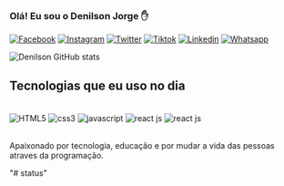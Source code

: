 ### Olá! Eu sou o Denilson Jorge ✋

[![Facebook](https://img.shields.io/badge/Facebook-1877F2?style=for-the-badge&logo=facebook&logoColor=white)](https://www.facebook.com/felinoavelinogorge.denilson)
[![Instagram](https://img.shields.io/badge/Instagram-E4405F?style=for-the-badge&logo=instagram&logoColor=white)](https://www.instagram.com/denilson_.jorge/)
[![Twitter](https://img.shields.io/badge/Twitter-1DA1F2?style=for-the-badge&logo=twitter&logoColor=white)](https://twitter.com/DenilsonJorge33)
[![Tiktok](https://img.shields.io/badge/TikTok-000000?style=for-the-badge&logo=tiktok&logoColor=white)](https://www.tiktok.com/@denilson.jorge)
[![Linkedin](https://img.shields.io/badge/LinkedIn-0077B5?style=for-the-badge&logo=linkedin&logoColor=white)](https://www.linkedin.com/in/denilson-jorge-3a47a1256/)
[![Whatsapp](https://img.shields.io/badge/WhatsApp-25D366?style=for-the-badge&logo=whatsapp&logoColor=white)]()

![Denilson GitHub stats](https://github-readme-stats.vercel.app/api?username=denilsonjorge&show_icons=true&theme=radical)

## Tecnologias que eu uso no dia 

<div style="display: inline-block"><br>
  <img align="center" src="https://img.shields.io/badge/HTML5-E34F26?style=for-the-badge&logo=html5&logoColor=white" alt="HTML5">
  <img align="center" src="https://img.shields.io/badge/CSS3-1572B6?style=for-the-badge&logo=css3&logoColor=white" alt="css3">
  <img align="center" src="https://img.shields.io/badge/JavaScript-F7DF1E?style=for-the-badge&logo=javascript&logoColor=black" alt="javascript">
  <img align="center" src="https://img.shields.io/badge/React-20232A?style=for-the-badge&logo=react&logoColor=61DAFB" alt="react js">
  <img align="center" src="https://img.shields.io/badge/PHP-777BB4?style=for-the-badge&logo=php&logoColor=white" alt="react js">
</div><br><br>

Apaixonado por tecnologia, educação e por mudar a vida das pessoas atraves da programação.

<!-- https://kizakainc.wixsite.com/angola/post/xofela-karina-silva-morais-imagens-intimas-vazadas -->
"# status" 
